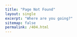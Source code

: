 ```yaml
---
title: "Page Not Found"
layout: single
excerpt: "Where are you going?"
sitemap: false
permalink: /404.html
---
```


<script type="text/javascript">
	var GOOG_FIXURL_LANG= 'en';
	var GOOG_FIXURL_SITE = '{{site.url}}'
</script>
<script type="text/javascript">
<src=" //linkhelp.clients.google.com/tbproxy/lh/wm/fixurl.js">
</script>